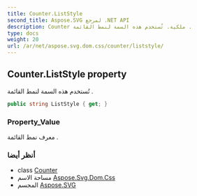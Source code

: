 ```yaml
---
title: Counter.ListStyle
second_title: Aspose.SVG لمرجع .NET API
description: Counter ملكية. تُستخدم هذه السمة لنمط القائمة .
type: docs
weight: 20
url: /ar/net/aspose.svg.dom.css/counter/liststyle/
---
```

## Counter.ListStyle property

تُستخدم هذه السمة لنمط القائمة .

```csharp
public string ListStyle { get; }
```

### Property_Value

معرف نمط القائمة .

### أنظر أيضا

* class [Counter](../)
* مساحة الاسم [Aspose.Svg.Dom.Css](../../counter/)
* المجسم [Aspose.SVG](../../../)


